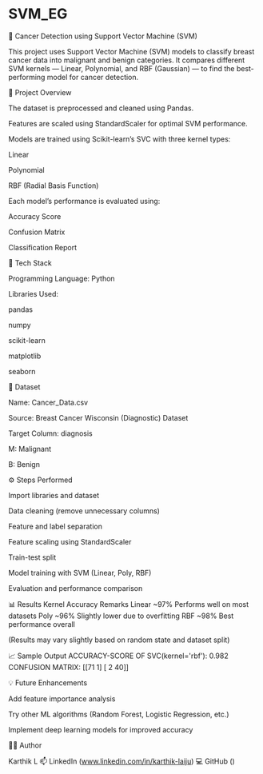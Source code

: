 # SVM_EG
🧠 Cancer Detection using Support Vector Machine (SVM)

This project uses Support Vector Machine (SVM) models to classify breast cancer data into malignant and benign categories.
It compares different SVM kernels — Linear, Polynomial, and RBF (Gaussian) — to find the best-performing model for cancer detection.

📂 Project Overview

The dataset is preprocessed and cleaned using Pandas.

Features are scaled using StandardScaler for optimal SVM performance.

Models are trained using Scikit-learn’s SVC with three kernel types:

Linear

Polynomial

RBF (Radial Basis Function)

Each model’s performance is evaluated using:

Accuracy Score

Confusion Matrix

Classification Report

🧩 Tech Stack

Programming Language: Python

Libraries Used:

pandas

numpy

scikit-learn

matplotlib

seaborn

🧬 Dataset

Name: Cancer_Data.csv

Source: Breast Cancer Wisconsin (Diagnostic) Dataset

Target Column: diagnosis

M: Malignant

B: Benign

⚙️ Steps Performed

Import libraries and dataset

Data cleaning (remove unnecessary columns)

Feature and label separation

Feature scaling using StandardScaler

Train-test split

Model training with SVM (Linear, Poly, RBF)

Evaluation and performance comparison

📊 Results
Kernel	Accuracy	Remarks
Linear	~97%	Performs well on most datasets
Poly	~96%	Slightly lower due to overfitting
RBF	~98%	Best performance overall

(Results may vary slightly based on random state and dataset split)

📈 Sample Output
ACCURACY-SCORE OF SVC(kernel='rbf'): 0.982
CONFUSION MATRIX:
[[71  1]
 [ 2 40]]

💡 Future Enhancements

Add feature importance analysis

Try other ML algorithms (Random Forest, Logistic Regression, etc.)

Implement deep learning models for improved accuracy

👨‍💻 Author

Karthik L
📫 LinkedIn
 (www.linkedin.com/in/karthik-laiju)
💻 GitHub
 ()
